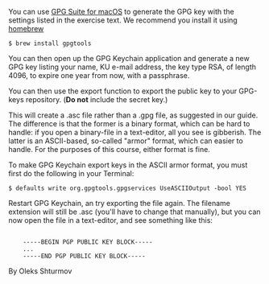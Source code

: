 You can use [GPG Suite for macOS](https://gpgtools.org) to generate the GPG key
with the settings listed in the exercise text. We recommend you install it
using [homebrew](https://brew.sh/)

`$ brew install gpgtools`

You can then open up the GPG Keychain application and generate a new GPG key
listing your name, KU e-mail address, the key type RSA, of length 4096, to
expire one year from now, with a passphrase.

You can then use the export function to export the public key to your GPG-keys
repository. (**Do not** include the secret key.)

This will create a .asc file rather than a .gpg file, as suggested in our guide.
The difference is that the former is a binary format, which can be hard to
handle: if you open a binary-file in a text-editor, all you see is gibberish.
The latter is an ASCII-based, so-called "armor" format, which can easier to
handle. For the purposes of this course, either format is fine.

To make GPG Keychain export keys in the ASCII armor format, you must first do
the following in your Terminal:

`$ defaults write org.gpgtools.gpgservices UseASCIIOutput -bool YES`

Restart GPG Keychain, an try exporting the file again. The filename extension
will still be .asc (you'll have to change that manually), but you can now open
the file in a text-editor, and see something like this:
```

    -----BEGIN PGP PUBLIC KEY BLOCK-----
    ...
    -----END PGP PUBLIC KEY BLOCK-----
```

By Oleks Shturmov
